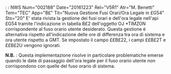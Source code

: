  :  : NWS Num="002188" Date="20161223" Rel="V5R1" Atr="M. Benetti" Tem="TEC" App="B£" Tit="Nuova Gestione Fusi Orari/Ora Legale in £G54" Sts="20"
E' stata rivista la gestione dei fusi orari e dell'ora legale nell'api £G54 tramite l'indicazione in tabella B£2 dell'oggetto OJ \*TIMZON corrispondente al fuso orario utente desiderato.
Questa gestione è alternativa rispetto all'indicazione delle ore di differenza tra ora di sistema e
ora utente rispetto a GMT.
Se impostato il campo ££B£22, i campi ££B£2T e ££B£2U vengono ignorati.

**N.B.** :   Questa implementazione risolve in particolare problematiche emerse quando le date di passaggio dell'ora legale per il fuso orario utente non corrispondono con quelle del fuso orario di sistema.
